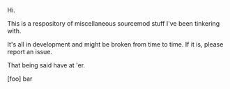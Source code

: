 Hi.

This is a respository of miscellaneous sourcemod stuff I've been tinkering with.  

It's all in development and might be broken from time to time.  If it is, please report an issue.  

That being said have at 'er.

[foo] bar
